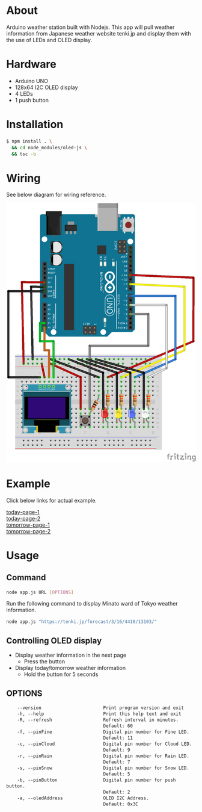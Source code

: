 # About
Arduino weather station built with Nodejs. This app will pull weather
information from Japanese weather website tenki.jp and display them
with the use of LEDs and OLED display.

# Hardware
- Arduino UNO
- 128x64 I2C OLED display
- 4 LEDs
- 1 push button

# Installation
```bash
$ npm install . \
  && cd node_modules/oled-js \
  && tsc -b
```

# Wiring
See below diagram for wiring reference.

![wiring](/diagram/wiring.png)

# Example
Click below links for actual example.

[today-page-1](/diagram/tenkiduino_today_p1.jpg)\
[today-page-2](/diagram/tenkiduino_today_p2.jpg)\
[tomorrow-page-1](/diagram/tenkiduino_tmr_p1.jpg)\
[tomorrow-page-2](/diagram/tenkiduino_tmr_p2.jpg)

# Usage
## Command
```bash
node app.js URL [OPTIONS]
```

Run the following command to display Minato ward of Tokyo weather information.

```bash
node app.js "https://tenki.jp/forecast/3/16/4410/13103/"
```

## Controlling OLED display

- Display weather information in the next page
    - Press the button
- Display today/tomorrow weather information
    - Hold the button for 5 seconds

## OPTIONS
```
    --version                       Print program version and exit
    -h, --help                      Print this help text and exit
    -R, --refresh                   Refresh interval in minutes.
                                    Default: 60
    -f, --pinFine                   Digital pin number for Fine LED.
                                    Default: 11
    -c, --pinCloud                  Digital pin number for Cloud LED.
                                    Default: 9
    -r, --pinRain                   Digital pin number for Rain LED.
                                    Default: 7
    -s, --pinSnow                   Digital pin number for Snow LED.
                                    Default: 5
    -b, --pinButton                 Digital pin number for push button.
                                    Default: 2
    -a, --oledAddress               OLED I2C Address.
                                    Default: 0x3C
```
